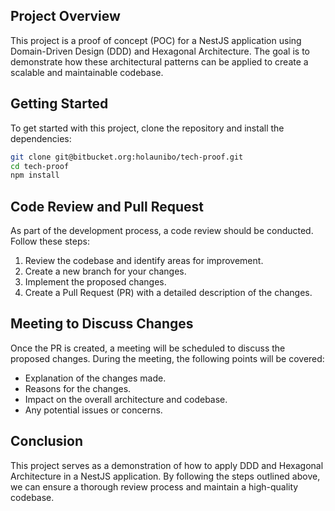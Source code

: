 ## Project Overview

This project is a proof of concept (POC) for a NestJS application using Domain-Driven Design (DDD) and Hexagonal Architecture. The goal is to demonstrate how these architectural patterns can be applied to create a scalable and maintainable codebase.

## Getting Started

To get started with this project, clone the repository and install the dependencies:

```bash
git clone git@bitbucket.org:holaunibo/tech-proof.git
cd tech-proof
npm install
```

## Code Review and Pull Request

As part of the development process, a code review should be conducted. Follow these steps:

1. Review the codebase and identify areas for improvement.
2. Create a new branch for your changes.
3. Implement the proposed changes.
4. Create a Pull Request (PR) with a detailed description of the changes.

## Meeting to Discuss Changes

Once the PR is created, a meeting will be scheduled to discuss the proposed changes. During the meeting, the following points will be covered:

- Explanation of the changes made.
- Reasons for the changes.
- Impact on the overall architecture and codebase.
- Any potential issues or concerns.

## Conclusion

This project serves as a demonstration of how to apply DDD and Hexagonal Architecture in a NestJS application. By following the steps outlined above, we can ensure a thorough review process and maintain a high-quality codebase.